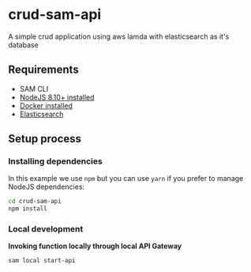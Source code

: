 # crud-sam-api

A simple crud application using aws lamda with elasticsearch as it's database


## Requirements

* SAM CLI
* [NodeJS 8.10+ installed](https://nodejs.org/en/download/)
* [Docker installed](https://www.docker.com/community-edition)
* [Elasticsearch](https://www.elastic.co/products/elasticsearch)

## Setup process

### Installing dependencies

In this example we use `npm` but you can use `yarn` if you prefer to manage NodeJS dependencies:

```bash
cd crud-sam-api
npm install
```

### Local development

**Invoking function locally through local API Gateway**

```bash
sam local start-api
```
